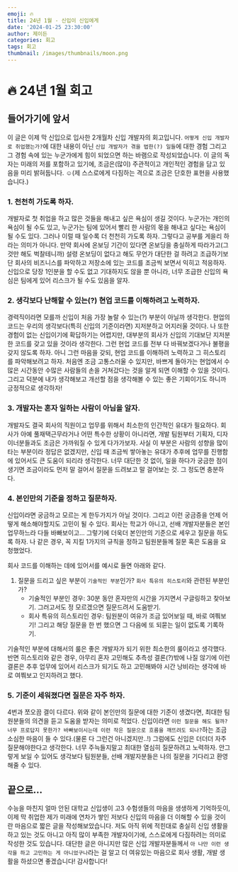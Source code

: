```yaml
---
emoji: 🔥
title: 24년 1월 - 신입이 신입에게
date: '2024-01-25 23:30:00'
author: 제이든
categories: 회고
tags: 회고
thumbnail: /images/thumbnails/moon.png
---
```


# 🔥 24년 1월 회고

## 들어가기에 앞서

이 글은 이제 막 신입으로 입사한 2개월차 신입 개발자의 회고입니다. `어떻게 신입 개발자로 취업했는가?`에 대한 내용이 아닌 `신입 개발자가 겪을 법한(?) 일들`에 대한 경험 그리고 그 경험 속에 있는 누군가에게 힘이 되었으면 하는 바램으로 작성되었습니다. 이 글의 독자는 미래의 저를 포함하고 있기에, 조금은(많이) 주관적이고 개인적인 경험을 담고 있음을 미리 밝혀둡니다. ☺️(제 스스로에게 다짐하는 격으로 조금은 단호한 표현을 사용했습니다.)

### 1. 천천히 가도록 하자.

개발자로 첫 취업을 하고 많은 것들을 해내고 싶은 욕심이 생길 것이다. 누군가는 개인의 욕심이 될 수도 있고, 누군가는 팀에 있어서 빨리 한 사람의 몫을 해내고 싶다는 욕심이 될 수도 있다. 그러나 이럴 때 일수록 더 천천히 가도록 하자. 그렇다고 공부를 게을리 하라는 의미가 아니다. 만약 회사에 온보딩 기간이 있다면 온보딩을 충실하게 따라가고(그것만 해도 벅찰테니까) 설령 온보딩이 없다고 해도 무언가 대단한 걸 하려고 조급하기보단 회사의 비즈니스를 파악하고 저장소에 있는 코드를 조금씩 보면서 익히고 적응하자. 신입으로 당장 1인분을 할 수도 없고 기대하지도 않을 뿐 아니라, 너무 조급한 신입의 욕심은 팀에게 있어 리스크가 될 수도 있음을 알자.

### 2. 생각보다 난해할 수 있는(?) 현업 코드를 이해하려고 노력하자.

경력직이라면 모를까 신입이 처음 가장 놀랄 수 있는(?) 부분이 아닐까 생각한다. 현업의 코드는 우리의 생각보다(특히 신입의 기준이라면) 지저분하고 어지러울 것이다. 나 또한 경험이 없는 신입이기에 확답하기는 어렵지만, 대부분의 회사가 신입의 기대보단 지저분한 코드를 갖고 있을 것이라 생각한다. 그런 현업 코드를 전부 다 바꿔보겠다거나 불평을 갖지 않도록 하자. 아니 그런 마음을 갖되, 현업 코드를 이해하려 노력하고 그 히스토리를 파악해보려고 하자. 처음엔 조금 고통스러울 수 있지만, 바쁘게 돌아가는 현업에서 수많은 시간동안 수많은 사람들의 손을 거쳐갔다는 것을 알게 되면 이해할 수 있을 것이다. 그리고 덕분에 내가 생각해보고 개선할 점을 생각해볼 수 있는 좋은 기회이기도 하니까 긍정적으로 생각하자!

### 3. 개발자는 혼자 일하는 사람이 아님을 알자.

개발자도 결국 회사의 직원이고 업무를 위해서 최소한의 인간적인 유대가 필요하다. 회사가 아예 풀재택근무라거나 어떤 특수한 상황이 아니라면, 개발 팀원부터 기획자, 디자이너분들과도 조금은 가까워질 수 있게 다가가보자. 사실 이 부분은 사람의 성향을 많이 타는 부분이라 정답은 없겠지만, 신입 때 조금씩 쌓아놓는 유대가 추후에 업무를 진행함에 있어서도 큰 도움이 되리라 생각한다. 너무 대단한 것 없이, 일을 하다가 궁금한 점이 생기면 조금이라도 먼저 말 걸어서 질문을 드려보고 말 걸어보는 것. 그 정도면 충분하다.

### 4. 본인만의 기준을 정하고 질문하자.

신입이라면 궁금하고 모르는 게 한두가지가 아닐 것이다. 그리고 이런 궁금증을 언제 어떻게 해소해야할지도 고민이 될 수 있다. 회사는 학교가 아니고, 선배 개발자분들은 본인 업무하느라 다들 바빠보이고... 그렇기에 더욱더 본인만의 기준으로 세우고 질문을 하도록 하자. 나 같은 경우, 꼭 지킬 1가지의 규칙을 정하고 팀원분들께 질문 혹은 도움을 요청했었다.

회사 코드를 이해하는 데에 있어서를 예시로 들면 아래와 같다.

1. 질문을 드리고 싶은 부분이 `기술적인 부분`인가? `회사 특유의 히스토리`와 관련된 부분인가?
   - 기술적인 부분인 경우: 30분 동안 혼자만의 시간을 가지면서 구글링하고 찾아보기. 그러고서도 정 모르겠으면 질문드려서 도움받기.
   - 회사 특유의 히스토리인 경우: 팀원분이 여유가 조금 있어보일 때, 바로 여쭤보기! 그리고 해당 질문을 한 번 했으면 그 다음에 또 되묻는 일이 없도록 기록하기.

기술적인 부분에 대해서의 룰은 좋은 개발자가 되기 위한 최소한의 룰이라고 생각했다. 반면 히스토리와 같은 경우, 아무리 혼자 고민해도 추측성 결론(?)밖에 나질 않기에 이런 결론은 추후 업무에 있어서 리스크가 되기도 하고 고민해봐야 시간 낭비라는 생각에 바로 여쭤보고 인지하려고 했다.

### 5. 기준이 세워졌다면 질문은 자주 하자.

4번과 쪼오끔 결이 다르다. 위와 같이 본인만의 질문에 대한 기준이 생겼다면, 최대한 팀원분들의 의견을 듣고 도움을 받자는 의미로 적었다. 신입이라면 `이런 질문을 해도 될까? 너무 프로답지 못한가? 바빠보이시는데 이런 작은 질문으로 흐름을 깨뜨려도 되나?`하는 조금 소심한 마음이 들 수 있다.(물론 다 그런건 아니겠지만..!) 그럼에도 신입은 더더더 자주 질문해야한다고 생각한다. 너무 주늑들지말고 최대한 열심히 질문하려고 노력하자. 안그렇게 보일 수 있어도 생각보다 팀원분들, 선배 개발자분들은 나의 질문을 기다리고 환영해줄 수 있다.

## 끝으로...

수능을 마친지 얼마 안된 대학교 신입생이 고3 수험생들의 마음을 생생하게 기억하듯이, 이제 막 취업한 제가 미래에 연차가 쌓인 저보다 신입의 마음을 더 이해할 수 있을 것이란 마음으로 짧은 글을 작성해보았습니다. 저도 아직 위에 적힌대로 충실히 신입 생활을 하고 있는 것도 아니고 아직 많이 부족한 개발자이기에, 스스로에게 다짐하려는 의미로 작성한 것도 있습니다. 대단한 글은 아니지만 많은 신입 개발자분들께서 `아 나만 이런 생각을 하고 고민하는 게 아니었구나`라는 걸 알고 더 여유있는 마음으로 회사 생활, 개발 생활을 하셨으면 좋겠습니다! 감사합니다!
